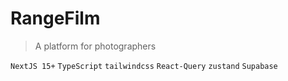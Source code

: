 # RangeFilm

> A platform for photographers

`NextJS 15+` `TypeScript` `tailwindcss` `React-Query` `zustand` `Supabase`
